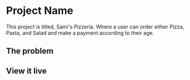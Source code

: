 # Project Name

This project is titled, Sami's Pizzeria. Where a user can order either Pizza, Pasta, and Salad and make a payment according to their age. 

## The problem



## View it live


